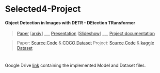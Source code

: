 # Selected4-Project
#### Object Detection in Images with DETR - DEtection TRansformer

   > [Paper](https://github.com/CatherineHabib/Selected4-Project/blob/523977f2a05c5376b93d366bfad5bd9ec170e2a3/Paper/2005.12872.pdf) [[arxiv](https://arxiv.org/abs/2005.12872?context=cs.CV)] ___ [Presentation](https://github.com/CatherineHabib/Selected4-Project/blob/fc3e899aee92fbcdec9186ffa67e631cc56f4c5b/Presentation/Selected%20Topics%20In%20Computer%20Science%204-Team06-Project%20presentation.pptx) [[Slideshow](https://github.com/CatherineHabib/Selected4-Project/blob/059d0924887b7ed3f9e6ccba16d6f87cb9fd536a/Presentation/Selected%20Topics%20In%20Computer%20Science%204-Team06-Project%20presentation.ppsx)] ___ [Project documentation](https://github.com/CatherineHabib/Selected4-Project/blob/e7387a632cda99230d9b4143d75b7d435b61dc81/Documentation/Selected%20Topics%20In%20Computer%20Science%204-Team06-Project%20documentation.pdf)

   > Paper: [Source Code](https://github.com/facebookresearch/detr) & [COCO Dataset](https://cocodataset.org/#download)    Project: [Source Code](https://github.com/CatherineHabib/Selected4-Project/blob/ad6972f5d153a527067e6917e283116ed7275e97/Implementation/DETRCarDetection.ipynb) & [kaggle Dataset](https://www.kaggle.com/datasets/sshikamaru/car-object-detection) 
   # 
Google Drive [link](https://drive.google.com/drive/folders/186Z4kLoHPKpk6rt9qXkrP7zJMw7rV9DX?usp=share_link) containing the implemented Model and Dataset files.  
